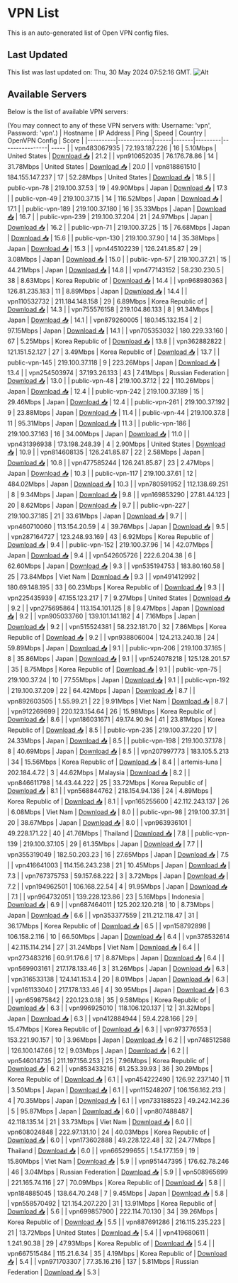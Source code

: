 # VPN List

This is an auto-generated list of Open VPN config files.

## Last Updated

This list was last updated on: Thu, 30 May 2024 07:52:16 GMT.
![Alt](https://repobeats.axiom.co/api/embed/186b98318ef1479477931607c1ad7d823f12451f.svg "Repobeats analytics image")

## Available Servers

Below is the list of available VPN servers:

(You may connect to any of these VPN servers with: Username: 'vpn', Password: 'vpn'.)
| Hostname | IP Address | Ping | Speed | Country | OpenVPN Config | Score |
|----------|------------|------|-------|---------|----------------| ----- |
| vpn483067935 | 72.193.187.226 | 16 | 5.10Mbps | United States | [Download 📥](./configs/server_0_US.ovpn) | 21.2 |
| vpn910652035 | 76.176.78.86 | 14 | 31.78Mbps | United States | [Download 📥](./configs/server_1_US.ovpn) | 20.0 |
| vpn818861510 | 184.155.147.237 | 17 | 52.28Mbps | United States | [Download 📥](./configs/server_2_US.ovpn) | 18.5 |
| public-vpn-78 | 219.100.37.53 | 19 | 49.90Mbps | Japan | [Download 📥](./configs/server_3_JP.ovpn) | 17.3 |
| public-vpn-49 | 219.100.37.15 | 14 | 116.52Mbps | Japan | [Download 📥](./configs/server_4_JP.ovpn) | 17.1 |
| public-vpn-189 | 219.100.37.180 | 16 | 35.33Mbps | Japan | [Download 📥](./configs/server_5_JP.ovpn) | 16.7 |
| public-vpn-239 | 219.100.37.204 | 21 | 24.97Mbps | Japan | [Download 📥](./configs/server_6_JP.ovpn) | 16.2 |
| public-vpn-71 | 219.100.37.25 | 15 | 76.68Mbps | Japan | [Download 📥](./configs/server_7_JP.ovpn) | 15.6 |
| public-vpn-130 | 219.100.37.90 | 14 | 35.38Mbps | Japan | [Download 📥](./configs/server_8_JP.ovpn) | 15.3 |
| vpn445102239 | 126.241.85.87 | 29 | 3.08Mbps | Japan | [Download 📥](./configs/server_9_JP.ovpn) | 15.0 |
| public-vpn-57 | 219.100.37.21 | 15 | 44.21Mbps | Japan | [Download 📥](./configs/server_10_JP.ovpn) | 14.8 |
| vpn477143152 | 58.230.230.5 | 38 | 8.63Mbps | Korea Republic of | [Download 📥](./configs/server_11_KR.ovpn) | 14.4 |
| vpn968980363 | 126.81.235.183 | 11 | 8.89Mbps | Japan | [Download 📥](./configs/server_12_JP.ovpn) | 14.4 |
| vpn110532732 | 211.184.148.158 | 29 | 6.89Mbps | Korea Republic of | [Download 📥](./configs/server_13_KR.ovpn) | 14.3 |
| vpn755576158 | 219.104.86.133 | 8 | 91.34Mbps | Japan | [Download 📥](./configs/server_14_JP.ovpn) | 14.1 |
| vpn879260005 | 180.145.132.154 | 2 | 97.15Mbps | Japan | [Download 📥](./configs/server_15_JP.ovpn) | 14.1 |
| vpn705353032 | 180.229.33.160 | 67 | 5.25Mbps | Korea Republic of | [Download 📥](./configs/server_16_KR.ovpn) | 13.8 |
| vpn362882822 | 121.151.52.127 | 27 | 3.49Mbps | Korea Republic of | [Download 📥](./configs/server_17_KR.ovpn) | 13.7 |
| public-vpn-145 | 219.100.37.118 | 9 | 223.26Mbps | Japan | [Download 📥](./configs/server_18_JP.ovpn) | 13.4 |
| vpn254503974 | 37.193.26.133 | 43 | 7.41Mbps | Russian Federation | [Download 📥](./configs/server_19_RU.ovpn) | 13.0 |
| public-vpn-48 | 219.100.37.12 | 22 | 110.26Mbps | Japan | [Download 📥](./configs/server_20_JP.ovpn) | 12.4 |
| public-vpn-242 | 219.100.37.189 | 15 | 29.46Mbps | Japan | [Download 📥](./configs/server_21_JP.ovpn) | 12.4 |
| public-vpn-261 | 219.100.37.192 | 9 | 23.88Mbps | Japan | [Download 📥](./configs/server_22_JP.ovpn) | 11.4 |
| public-vpn-44 | 219.100.37.8 | 11 | 95.31Mbps | Japan | [Download 📥](./configs/server_23_JP.ovpn) | 11.3 |
| public-vpn-186 | 219.100.37.163 | 16 | 34.00Mbps | Japan | [Download 📥](./configs/server_24_JP.ovpn) | 11.0 |
| vpn431396938 | 173.198.248.39 | 4 | 2.90Mbps | United States | [Download 📥](./configs/server_25_US.ovpn) | 10.9 |
| vpn814608135 | 126.241.85.87 | 22 | 2.58Mbps | Japan | [Download 📥](./configs/server_26_JP.ovpn) | 10.8 |
| vpn477585244 | 126.241.85.87 | 23 | 2.47Mbps | Japan | [Download 📥](./configs/server_27_JP.ovpn) | 10.3 |
| public-vpn-117 | 219.100.37.61 | 12 | 484.02Mbps | Japan | [Download 📥](./configs/server_28_JP.ovpn) | 10.3 |
| vpn780591952 | 112.138.69.251 | 8 | 9.34Mbps | Japan | [Download 📥](./configs/server_29_JP.ovpn) | 9.8 |
| vpn169853290 | 27.81.44.123 | 20 | 8.62Mbps | Japan | [Download 📥](./configs/server_30_JP.ovpn) | 9.7 |
| public-vpn-227 | 219.100.37.185 | 21 | 33.61Mbps | Japan | [Download 📥](./configs/server_31_JP.ovpn) | 9.7 |
| vpn460710060 | 113.154.20.59 | 4 | 39.76Mbps | Japan | [Download 📥](./configs/server_32_JP.ovpn) | 9.5 |
| vpn287164727 | 123.248.93.169 | 43 | 6.92Mbps | Korea Republic of | [Download 📥](./configs/server_33_KR.ovpn) | 9.4 |
| public-vpn-152 | 219.100.37.96 | 14 | 42.07Mbps | Japan | [Download 📥](./configs/server_34_JP.ovpn) | 9.4 |
| vpn542605726 | 222.6.204.38 | 6 | 62.60Mbps | Japan | [Download 📥](./configs/server_35_JP.ovpn) | 9.3 |
| vpn535194753 | 183.80.160.58 | 25 | 73.84Mbps | Viet Nam | [Download 📥](./configs/server_36_VN.ovpn) | 9.3 |
| vpn491412992 | 180.69.148.195 | 33 | 60.23Mbps | Korea Republic of | [Download 📥](./configs/server_37_KR.ovpn) | 9.3 |
| vpn225435939 | 47.155.123.217 | 7 | 9.27Mbps | United States | [Download 📥](./configs/server_38_US.ovpn) | 9.2 |
| vpn275695864 | 113.154.101.125 | 8 | 9.47Mbps | Japan | [Download 📥](./configs/server_39_JP.ovpn) | 9.2 |
| vpn905033760 | 139.101.141.182 | 4 | 7.16Mbps | Japan | [Download 📥](./configs/server_40_JP.ovpn) | 9.2 |
| vpn515524381 | 58.232.181.70 | 32 | 7.86Mbps | Korea Republic of | [Download 📥](./configs/server_41_KR.ovpn) | 9.2 |
| vpn938806004 | 124.213.240.18 | 24 | 59.89Mbps | Japan | [Download 📥](./configs/server_42_JP.ovpn) | 9.1 |
| public-vpn-206 | 219.100.37.165 | 8 | 35.86Mbps | Japan | [Download 📥](./configs/server_43_JP.ovpn) | 9.1 |
| vpn524078218 | 125.128.201.57 | 35 | 8.75Mbps | Korea Republic of | [Download 📥](./configs/server_44_KR.ovpn) | 9.1 |
| public-vpn-75 | 219.100.37.24 | 10 | 77.55Mbps | Japan | [Download 📥](./configs/server_45_JP.ovpn) | 9.1 |
| public-vpn-192 | 219.100.37.209 | 22 | 64.42Mbps | Japan | [Download 📥](./configs/server_46_JP.ovpn) | 8.7 |
| vpn892603505 | 1.55.99.21 | 22 | 9.91Mbps | Viet Nam | [Download 📥](./configs/server_47_VN.ovpn) | 8.7 |
| vpn912269699 | 220.123.154.64 | 26 | 15.98Mbps | Korea Republic of | [Download 📥](./configs/server_48_KR.ovpn) | 8.6 |
| vpn186031671 | 49.174.90.94 | 41 | 23.81Mbps | Korea Republic of | [Download 📥](./configs/server_49_KR.ovpn) | 8.5 |
| public-vpn-235 | 219.100.37.220 | 17 | 24.33Mbps | Japan | [Download 📥](./configs/server_50_JP.ovpn) | 8.5 |
| public-vpn-198 | 219.100.37.178 | 8 | 40.69Mbps | Japan | [Download 📥](./configs/server_51_JP.ovpn) | 8.5 |
| vpn207997773 | 183.105.5.213 | 34 | 15.56Mbps | Korea Republic of | [Download 📥](./configs/server_52_KR.ovpn) | 8.4 |
| artemis-luna | 202.184.4.72 | 3 | 44.62Mbps | Malaysia | [Download 📥](./configs/server_53_MY.ovpn) | 8.2 |
| vpn846611798 | 14.43.44.222 | 25 | 33.72Mbps | Korea Republic of | [Download 📥](./configs/server_54_KR.ovpn) | 8.1 |
| vpn568844762 | 218.154.94.136 | 24 | 4.89Mbps | Korea Republic of | [Download 📥](./configs/server_55_KR.ovpn) | 8.1 |
| vpn165255600 | 42.112.243.137 | 26 | 6.08Mbps | Viet Nam | [Download 📥](./configs/server_56_VN.ovpn) | 8.0 |
| public-vpn-98 | 219.100.37.31 | 20 | 38.67Mbps | Japan | [Download 📥](./configs/server_57_JP.ovpn) | 8.0 |
| vpn963936101 | 49.228.171.22 | 40 | 41.76Mbps | Thailand | [Download 📥](./configs/server_58_TH.ovpn) | 7.8 |
| public-vpn-139 | 219.100.37.105 | 29 | 61.35Mbps | Japan | [Download 📥](./configs/server_59_JP.ovpn) | 7.7 |
| vpn355319049 | 182.50.203.23 | 16 | 27.65Mbps | Japan | [Download 📥](./configs/server_60_JP.ovpn) | 7.5 |
| vpn416641003 | 114.156.243.238 | 21 | 10.45Mbps | Japan | [Download 📥](./configs/server_61_JP.ovpn) | 7.3 |
| vpn767375753 | 59.157.68.222 | 3 | 3.72Mbps | Japan | [Download 📥](./configs/server_62_JP.ovpn) | 7.2 |
| vpn194962501 | 106.168.22.54 | 4 | 91.95Mbps | Japan | [Download 📥](./configs/server_63_JP.ovpn) | 7.1 |
| vpn964732051 | 139.228.123.86 | 23 | 5.16Mbps | Indonesia | [Download 📥](./configs/server_64_ID.ovpn) | 6.9 |
| vpn687464011 | 125.202.120.218 | 10 | 8.73Mbps | Japan | [Download 📥](./configs/server_65_JP.ovpn) | 6.6 |
| vpn353377559 | 211.212.118.47 | 31 | 36.17Mbps | Korea Republic of | [Download 📥](./configs/server_66_KR.ovpn) | 6.5 |
| vpn158792898 | 106.158.2.116 | 10 | 66.50Mbps | Japan | [Download 📥](./configs/server_67_JP.ovpn) | 6.4 |
| vpn378532614 | 42.115.114.214 | 27 | 31.24Mbps | Viet Nam | [Download 📥](./configs/server_68_VN.ovpn) | 6.4 |
| vpn273483216 | 60.91.176.6 | 17 | 8.87Mbps | Japan | [Download 📥](./configs/server_69_JP.ovpn) | 6.4 |
| vpn569903161 | 217.178.133.46 | 3 | 31.26Mbps | Japan | [Download 📥](./configs/server_70_JP.ovpn) | 6.3 |
| vpn316533138 | 124.141.153.4 | 20 | 8.01Mbps | Japan | [Download 📥](./configs/server_71_JP.ovpn) | 6.3 |
| vpn161133040 | 217.178.133.46 | 4 | 30.95Mbps | Japan | [Download 📥](./configs/server_72_JP.ovpn) | 6.3 |
| vpn659875842 | 220.123.0.18 | 35 | 9.58Mbps | Korea Republic of | [Download 📥](./configs/server_73_KR.ovpn) | 6.3 |
| vpn996925010 | 118.106.120.137 | 12 | 31.32Mbps | Japan | [Download 📥](./configs/server_74_JP.ovpn) | 6.3 |
| vpn412884944 | 59.4.228.166 | 29 | 15.47Mbps | Korea Republic of | [Download 📥](./configs/server_75_KR.ovpn) | 6.3 |
| vpn973776553 | 153.221.90.157 | 10 | 3.96Mbps | Japan | [Download 📥](./configs/server_76_JP.ovpn) | 6.2 |
| vpn748512588 | 126.100.147.66 | 12 | 9.03Mbps | Japan | [Download 📥](./configs/server_77_JP.ovpn) | 6.2 |
| vpn546014735 | 211.197.156.253 | 25 | 7.96Mbps | Korea Republic of | [Download 📥](./configs/server_78_KR.ovpn) | 6.2 |
| vpn853433216 | 61.253.39.93 | 36 | 30.29Mbps | Korea Republic of | [Download 📥](./configs/server_79_KR.ovpn) | 6.1 |
| vpn454222490 | 126.92.237.140 | 11 | 3.50Mbps | Japan | [Download 📥](./configs/server_80_JP.ovpn) | 6.1 |
| vpn115248207 | 106.156.162.213 | 4 | 70.35Mbps | Japan | [Download 📥](./configs/server_81_JP.ovpn) | 6.1 |
| vpn733188523 | 49.242.142.36 | 5 | 95.87Mbps | Japan | [Download 📥](./configs/server_82_JP.ovpn) | 6.0 |
| vpn807488487 | 42.118.135.14 | 21 | 33.73Mbps | Viet Nam | [Download 📥](./configs/server_83_VN.ovpn) | 6.0 |
| vpn608024848 | 222.97.131.10 | 24 | 40.03Mbps | Korea Republic of | [Download 📥](./configs/server_84_KR.ovpn) | 6.0 |
| vpn173602888 | 49.228.122.48 | 32 | 24.77Mbps | Thailand | [Download 📥](./configs/server_85_TH.ovpn) | 6.0 |
| vpn665299655 | 1.54.177.159 | 19 | 15.80Mbps | Viet Nam | [Download 📥](./configs/server_86_VN.ovpn) | 5.9 |
| vpn951447395 | 176.62.78.246 | 46 | 3.04Mbps | Russian Federation | [Download 📥](./configs/server_87_RU.ovpn) | 5.9 |
| vpn508965699 | 221.165.74.116 | 27 | 70.09Mbps | Korea Republic of | [Download 📥](./configs/server_88_KR.ovpn) | 5.8 |
| vpn184885045 | 138.64.70.248 | 7 | 9.45Mbps | Japan | [Download 📥](./configs/server_89_JP.ovpn) | 5.8 |
| vpn558570492 | 121.154.207.220 | 31 | 13.91Mbps | Korea Republic of | [Download 📥](./configs/server_90_KR.ovpn) | 5.6 |
| vpn699857900 | 222.114.70.130 | 34 | 39.26Mbps | Korea Republic of | [Download 📥](./configs/server_91_KR.ovpn) | 5.5 |
| vpn887691286 | 216.115.235.223 | 21 | 13.72Mbps | United States | [Download 📥](./configs/server_92_US.ovpn) | 5.4 |
| vpn419680611 | 1.241.90.38 | 29 | 47.93Mbps | Korea Republic of | [Download 📥](./configs/server_93_KR.ovpn) | 5.4 |
| vpn667515484 | 115.21.6.34 | 35 | 4.19Mbps | Korea Republic of | [Download 📥](./configs/server_94_KR.ovpn) | 5.4 |
| vpn971703307 | 77.35.16.216 | 137 | 5.81Mbps | Russian Federation | [Download 📥](./configs/server_95_RU.ovpn) | 5.3 |

